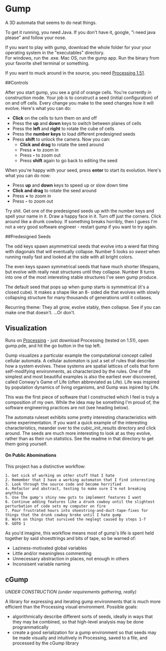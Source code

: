 # Gump
A 3D automata that seems to do neat things.

To get it running, you need Java.  If you don't have it, google, "i need java please" and follow your nose.

If you want to play with gump, download the whole folder for your your operating system in the "executables" directory.  
For windows, run the .exe.  Mac OS, run the gump app.  Run the binary from your favorite shell terminal or something.

If you want to muck around in the source, you need [Processing 1.51](http://processing.org/download/).

##Controls

After you start gump, you see a grid of orange cells.  You're currently in construction mode.
Your job is to construct a seed (initial configuration) of on and off cells.  Every change you
make to the seed changes how it will evolve.  Here's what you can do:

- **Click** on the cells to turn them on and off
- Press the **up** and **down** keys to switch between planes of cells
- Press the **left** and **right** to rotate the cube of cells
- Press the **number keys** to load different predesigned seeds
- Press **shift** to unlock the camera.  Now you can:
    - **Click and drag** to rotate the seed around
    - Press **+** to zoom in 
    - Press **-** to zoom out
    - Press **shift** again to go back to editing the seed

When you're happy with your seed, press **enter** to start its evolution.  Here's what you can do now:

- Press **up** and **down** keys to speed up or slow down time
- **Click and drag** to rotate the seed around
- Press **+** to zoom in 
- Press **-** to zoom out

Try shit.  Get one of the predesigned seeds up with the number keys and spell your name
in it.  Draw a happy face in it.  Turn off just the corners.  Click around like a drunk
cowboy.  If something breaks horribly, then I guess I'm not a very good software engineer - 
restart gump if you want to try again.

##Predesigned Seeds

The odd keys spawn asymmetrical seeds that evolve into a wierd flat thing with diagonals that will eventually 
collapse.  Number 5 looks *so sweet* when running really fast and looked at the side with all bright colors.

The even keys spawn symmetrical seeds that have much shorter lifespans, but evolve with really neat structures until 
they collapse.  Number 8 turns into one of the most interesting stable structures I've seen gump produce.

The default seed that pops up when gump starts is symmetrical (it's a closed cube).  It makes a shape like an 8-
sided die that evolves with slowly collapsing structure for many thousands of generations until it collases.

Recurring theme:  They all grow, evolve stably, then collapse.  See if you can make one that doesn't.  ...Or don't.

## Visualization

Runs on [Processing](http://processing.org/) - just download Processing
(tested on 1.51), open gump.pde, and hit the go button in the top left.

Gump visualizes a particular example the computational concept called cellular
automata. A cellular automaton is just a set of rules that describe how
a system evolves. These systems are spatial lattices of cells that form
self-modifying environments, as characterized by the rules. One of the
simplest and most beautiful examples is also the earliest ever discovered,
called Conway's Game of Life (often abbreviated as Life). Life was inspired by
population dynamics of living organisms, and Gump was inpired by Life.

This was the first piece of software that I constructed which I feel is
truly a composition of my own.  While the idea may be something I'm proud of, 
the software engineering practices are not (see heading below).

The automata ruleset exhibits some pretty interesting
characteristics with some experimentation.  If you want a quick example of the
interesting characteristics, meander over to the cubic_init_results directory
and click around.  The seeds are much more interesting to look at as they
evolve, rather than as their run statistics.  See the readme in that directory
to get them going yourself.

#### On Public Abominations

This project has a distinctive workflow:

    1. Get sick of working on other stuff that I hate
    2. Remember that I have a working automaton that I find interesting
    3. Look through the source code and become horrified
    4. Refactor and abstract, testing to make sure I'm not breaking anything
    5. Use the gump's shiny new guts to implement features I want
    6. Continue adding features like a drunk cowboy until the slightest perturbation of code sets my computer on fire
    7. Pour frustrated hours into shoestring-and-duct-tape-fixes for things that the drunk cowboy broke until I hate gump
    8. Work on things that survived the neglegt caused by steps 1-7
    9. GOTO 1

As you'd imagine, this workflow means most of gump's life is spent held together by said shoesttrings and bits of tape, so be warned of:

- Laziness-motivated global variables
- Little and/or meaningless commenting
- Unnecessary abstraction in places, not enough in others
- Inconsisent variable naming

## cGump

*UNDER CONSTRUCTION (under requirements gathering, really)*

A library for expressing and iterating gump environments that is much more efficient
than the Processing visual environment.  Possible goals:
- algorithmically describe different sorts of seeds, ideally in ways that they may be combined,
so that high-level analysis may be done programmatically
- create a good serialization for a gump environment
so that seeds may be made visually and intuitively in Processing, saved to a file, and processed
by the cGump library
